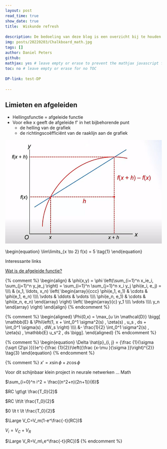 ```yaml
---
layout: post
read_time: true
show_date: true
title:  Wiskunde refresh

description: De bedoeling van deze blog is een overzicht bij te houden van het wiskundig traject dat is afgelegd met betrekking tot de wiskundige aspecten gerelateerd aan het audio verhaal.
img: posts/20220203/Chalkboard_math.jpg
tags: []
author: Daniel Peters
github:
mathjax: yes # leave empty or erase to prevent the mathjax javascript from loading
toc: no # leave empty or erase for no TOC

DP-link: test-DP

---
```

## Limieten en afgeleiden


* Hellingsfunctie = afgeleide functie
* Voor elke x geeft de afgeleide f' in het bijbehorende punt
  * de helling van de grafiek
  * de richtingscoëfficiënt van de raaklijn aan de grafiek
  
  

  
![Afgeleide](/assets/img/posts/20240212/Afgeleide.jpg)

  
\begin{equation}
    \lim\limits_{x \to 2} f(x) = 5 \tag{1}
\end{equation}

Interessante links

[Wat is de afgeleide functie?](https://www.youtube.com/watch?v=pz_Kpehh6MY)

{% comment %}
\begin{align}
  & \phi(x,y) = \phi \left(\sum_{i=1}^n x_ie_i, \sum_{j=1}^n y_je_j \right)
  = \sum_{i=1}^n \sum_{j=1}^n x_i y_j \phi(e_i, e_j) = \\\\\\\\
  & (x_1, \ldots, x_n) \left( \begin{array}{ccc}
      \phi(e_1, e_1) & \cdots & \phi(e_1, e_n) \\\\\\\\
      \vdots & \ddots & \vdots \\\\\\\\
      \phi(e_n, e_1) & \cdots & \phi(e_n, e_n)
    \end{array} \right)
  \left( \begin{array}{c}
      y_1 \\\\\\\\
      \vdots \\\\\\\\
      y_n
    \end{array} \right)
\end{align}
{% endcomment %}

{% comment %}
\begin{aligned}
    \Phi(0,x) = \max_{u \in \mathcal{D}} \bigg[
        \mathbb{E} & \Phi\left(1, 
        x + \int_0^1 \sigma^2(s) \, \zeta(s) \, u_s \, ds
        + \int_0^1 \sigma(s) \, dW_s
    \right) \\\\\\\\
        &- \frac{1}{2} \int_0^1 \sigma^2(s) \, \zeta(s) \,
        \mathbb{E} u_s^2  \, ds
    \bigg].
\end{aligned}
{% endcomment %}

{% comment %}
\begin{equation}
    \Delta \hat{p}_{i, j} = {\frac {1}{\sigma {\sqrt {2\pi }}}}e^{-{\frac {1}{2}}\left({\frac {x-\mu }{\sigma }}\right)^{2}} \tag{3}
\end{equation}
{% endcomment %}

{% comment %}
$x' = x \sin\phi + z \cos\phi$



Voor dit schijnbaar klein project in neurale netwerken ... Math

$\sum_{i=0}^n i^2 = \frac{(n^2+n)(2n+1)}{6}$

$RC \gt\gt \frac{T_0}{2}$

$RC \lt\lt \frac{T_0}{2}$

$0 \lt t \lt \frac{T_0}{2}$

$\Large V_C=V_m(1-e^\frac{-t}{RC})$

$V_i = V_C + V_R$

$\Large V_R=V_m\,e^\frac{-t}{RC})$
{% endcomment %}